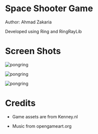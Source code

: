 Space Shooter Game
==================

Author: Ahmad Zakaria

Developed using Ring and RingRayLib

# Screen Shots 

![pongring](https://raw.githubusercontent.com/ring-lang/ring/master/applications/spaceshooter/1.png)

![pongring](https://raw.githubusercontent.com/ring-lang/ring/master/applications/spaceshooter/2.png)

![pongring](https://raw.githubusercontent.com/ring-lang/ring/master/applications/spaceshooter/3.png)

# Credits

* Game assets are from Kenney.nl
 
* Music from opengameart.org
